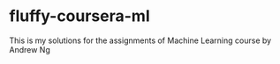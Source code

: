 # fluffy-coursera-ml
This is my solutions for the assignments of Machine Learning course by Andrew Ng
